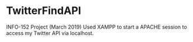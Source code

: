 # TwitterFindAPI
INFO-152 Project (March 2019)
Used XAMPP to start a APACHE session to access my Twitter API via localhost.
